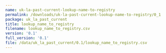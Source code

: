 ```yaml
---
name: uk-la-past-current-lookup-name-to-registry
permalink: /downloads/uk-la-past-current-lookup-name-to-registry/0_1
package: uk_la_past_current
title: lookup_name_to_registry
filename: lookup_name_to_registry.csv
version: '0.1'
full_version: '0.1'
file: /data/uk_la_past_current/0.1/lookup_name_to_registry.csv
---
```

